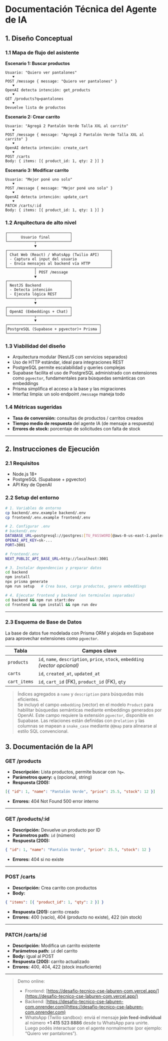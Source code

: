 # Documentación Técnica del Agente de IA

## 1. Diseño Conceptual

### 1.1 Mapa de flujo del asistente

**Escenario 1: Buscar productos**

```
Usuario: "Quiero ver pantalones"
   ⯆
POST /message { message: "Quiero ver pantalones" }
   ⯆
OpenAI detecta intención: get_products
   ⯆
GET /products?q=pantalones
   ⯆
Devuelve lista de productos
```

**Escenario 2: Crear carrito**

```
Usuario: "Agregá 2 Pantalón Verde Talla XXL al carrito"
   ⯆
POST /message { message: "Agregá 2 Pantalón Verde Talla XXL al carrito" }
   ⯆
OpenAI detecta intención: create_cart
   ⯆
POST /carts
Body: { items: [{ product_id: 1, qty: 2 }] }
```

**Escenario 3: Modificar carrito**

```
Usuario: "Mejor poné uno solo"
   ⯆
POST /message { message: "Mejor poné uno solo" }
   ⯆
OpenAI detecta intención: update_cart
   ⯆
PATCH /carts/:id
Body: { items: [{ product_id: 1, qty: 1 }] }
```

### 1.2 Arquitectura de alto nivel

```
┌────────────────────────────┐
│      Usuario final         │
└────────────┬───────────────┘
             ▼
┌──────────────────────────────────────────────┐
│ Chat Web (React) / WhatsApp (Twilio API)     │
│ - Captura el input del usuario               │
│ - Envía mensajes al backend vía HTTP         │
└────────────┬─────────────────────────────────┘
             │ POST /message
             ▼
┌────────────────────────────┐
│ NestJS Backend             │
│ - Detecta intención        │
│ - Ejecuta lógica REST      │
└────────────┬───────────────┘
             ▼
┌────────────────────────────┐
│ OpenAI (Embeddings + Chat) │
└────────────┬───────────────┘
             ▼
┌─────────────────────────────────────────┐
│PostgreSQL (Supabase + pgvector)+ Prisma │
└─────────────────────────────────────────┘
```

### 1.3 Viabilidad del diseño

- Arquitectura modular (NestJS con servicios separados)
- Uso de HTTP estándar, ideal para integraciones REST
- PostgreSQL permite escalabilidad y queries complejas
- Supabase facilita el uso de PostgreSQL administrado con extensiones como `pgvector`, fundamentales para búsquedas semánticas con embeddings
- Prisma simplifica el acceso a la base y las migraciones
- Interfaz limpia: un solo endpoint `/message` maneja todo

### 1.4 Métricas sugeridas

- **Tasa de conversión:** consultas de productos / carritos creados
- **Tiempo medio de respuesta** del agente IA (de mensaje a respuesta)
- **Errores de stock:** porcentaje de solicitudes con falta de stock

---

## 2. Instrucciones de Ejecución

### 2.1 Requisitos

- Node.js 18+
- PostgreSQL (Supabase + pgvector)
- API Key de OpenAI

### 2.2 Setup del entorno

```bash
# 1. Variables de entorno
cp backend/.env.example backend/.env
cp frontend/.env.example frontend/.env

# 2. Configurar .env
# backend/.env
DATABASE_URL=postgresql://postgres:[TU_PASSWORD]@aws-0-us-east-1.pooler.supabase.com:5432/postgres
OPENAI_API_KEY=sk-...
PORT=3001

# frontend/.env
NEXT_PUBLIC_API_BASE_URL=http://localhost:3001

# 3. Instalar dependencias y preparar datos
cd backend
npm install
npx prisma generate
npm run setup   # Crea base, carga productos, genera embeddings

# 4. Ejecutar frontend y backend (en terminales separadas)
cd backend && npm run start:dev
cd frontend && npm install && npm run dev
```

---

### 2.3 Esquema de Base de Datos

La base de datos fue modelada con Prisma ORM y alojada en Supabase para aprovechar extensiones como `pgvector`.

| Tabla        | Campos clave                                                                   |
| ------------ | ------------------------------------------------------------------------------ |
| `products`   | `id`, `name`, `description`, `price`, `stock`, `embedding` _(vector opcional)_ |
| `carts`      | `id`, `created_at`, `updated_at`                                               |
| `cart_items` | `id`, `cart_id` (FK), `product_id` (FK), `qty`                                 |

> Índices agregados a `name` y `description` para búsquedas más eficientes.  
> Se incluyó el campo `embedding` (vector) en el modelo `Product` para habilitar búsquedas semánticas mediante embeddings generados por OpenAI. Este campo requiere la extensión `pgvector`, disponible en Supabase.
> Las relaciones están definidas con `@relation` y las columnas se mapean a `snake_case` mediante `@@map` para alinearse al estilo SQL convencional.

## 3. Documentación de la API

### GET /products

- **Descripción:** Lista productos, permite buscar con `?q=`.
- **Parámetros query:** `q` (opcional, string)
- **Respuesta (200):**

```json
[{ "id": 1, "name": "Pantalón Verde", "price": 25.5, "stock": 12 }]
```

- **Errores:** 404 Not Found 500 error interno

---

### GET /products/:id

- **Descripción:** Devuelve un producto por ID
- **Parámetros path:** `id` (número)
- **Respuesta (200):**

```json
{ "id": 1, "name": "Pantalón Verde", "price": 25.5, "stock": 12 }
```

- **Errores:** 404 si no existe

---

### POST /carts

- **Descripción:** Crea carrito con productos
- **Body:**

```json
{ "items": [{ "product_id": 1, "qty": 2 }] }
```

- **Respuesta (201):** carrito creado
- **Errores:** 400 (vacío), 404 (producto no existe), 422 (sin stock)

---

### PATCH /carts/\:id

- **Descripción:** Modifica un carrito existente
- **Parámetros path:** `id` del carrito
- **Body:** igual al POST
- **Respuesta (200):** carrito actualizado
- **Errores:** 400, 404, 422 (stock insuficiente)

---

> Demo online:
>
> - Frontend: [https://desafio-tecnico-cse-laburen-com.vercel.app/](https://desafio-tecnico-cse-laburen-com.vercel.app/)
> - Backend: [https://desafio-tecnico-cse-laburen-com.onrender.com](https://desafio-tecnico-cse-laburen-com.onrender.com)
> - WhatsApp (Twilio sandbox): enviá el mensaje **join feed-individual** al número **+1 415 523 8886** desde tu WhatsApp para unirte. Luego podés interactuar con el agente normalmente (por ejemplo: “Quiero ver pantalones”).
